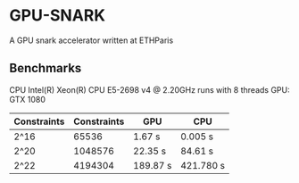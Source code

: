 # GPU-SNARK

A GPU snark accelerator written at ETHParis 

## Benchmarks

CPU Intel(R) Xeon(R) CPU E5-2698 v4 @ 2.20GHz
runs with 8 threads
GPU: GTX 1080

Constraints | Constraints | GPU | CPU
------------|-------------|-----|-----
2^16 | 65536 | 1.67 s | 0.005 s
2^20 | 1048576 | 22.35 s | 84.61 s
2^22 | 4194304 | 189.87 s | 421.780 s